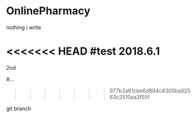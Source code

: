 # OnlinePharmacy

nothing i write

<<<<<<< HEAD
#test 2018.6.1
=======

2nd

#...
>>>>>>> 977b2a81cbe6d894c4305ba92563c2510aa3f55f

git branch
